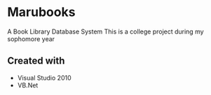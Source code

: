 # Marubooks
A Book Library Database System 
This is a college project during my sophomore year

## Created with
- Visual Studio 2010
- VB.Net
